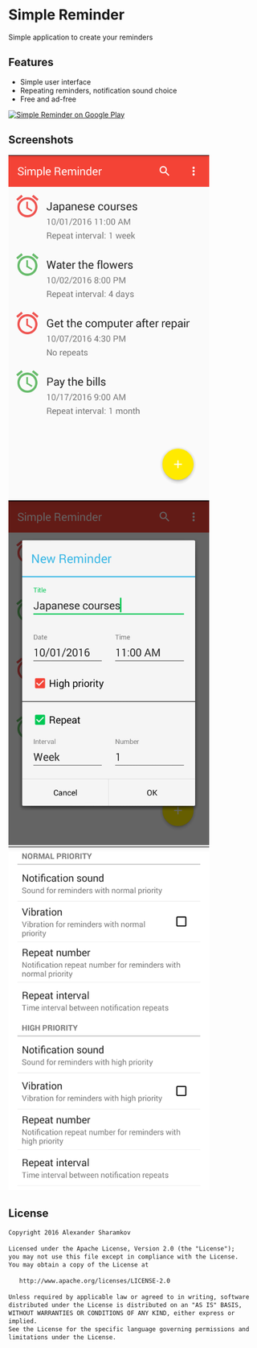 # Simple Reminder
Simple application to create your reminders

Features
-------

- Simple user interface
- Repeating reminders, notification sound choice
- Free and ad-free


<a href="https://play.google.com/store/apps/details?id=sharamkov.androidapp.simplereminder">
	<img alt="Simple Reminder on Google Play" src="https://play.google.com/intl/en_us/badges/images/apps/en-play-badge.png" width="400"/>
</a>

Screenshots
-------

<img src="https://github.com/sharamkov/SimpleReminder/blob/master/screenshots/Screenshot_2016-09-29-10-55-03.png" width="400">

<img src="https://github.com/sharamkov/SimpleReminder/blob/master/screenshots/Screenshot_2016-09-29-10-57-53.png" width="400">

<img src="https://github.com/sharamkov/SimpleReminder/blob/master/screenshots/Screenshot_2016-09-29-10-55-25.png" width="400">

License
-------

    Copyright 2016 Alexander Sharamkov

    Licensed under the Apache License, Version 2.0 (the "License");
    you may not use this file except in compliance with the License.
    You may obtain a copy of the License at

       http://www.apache.org/licenses/LICENSE-2.0

    Unless required by applicable law or agreed to in writing, software
    distributed under the License is distributed on an "AS IS" BASIS,
    WITHOUT WARRANTIES OR CONDITIONS OF ANY KIND, either express or implied.
    See the License for the specific language governing permissions and
    limitations under the License.
 
